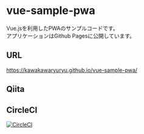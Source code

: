 # vue-sample-pwa
Vue.jsを利用したPWAのサンプルコードです。  
アプリケーションはGithub Pagesに公開しています。

## URL
https://kawakawaryuryu.github.io/vue-sample-pwa/

## Qiita

## CircleCI
[![CircleCI](https://circleci.com/gh/kawakawaryuryu/vue-sample-pwa.svg?style=svg)](https://circleci.com/gh/kawakawaryuryu/vue-sample-pwa)
